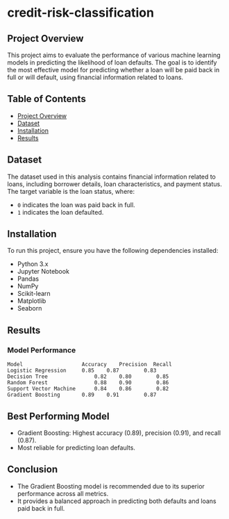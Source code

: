# credit-risk-classification
## Project Overview

This project aims to evaluate the performance of various machine learning models in predicting the likelihood of loan defaults. The goal is to identify the most effective model for predicting whether a loan will be paid back in full or will default, using financial information related to loans.

## Table of Contents
- [Project Overview](#project-overview)
- [Dataset](#dataset)
- [Installation](#installation)
- [Results](#results)


## Dataset

The dataset used in this analysis contains financial information related to loans, including borrower details, loan characteristics, and payment status. The target variable is the loan status, where:
- `0` indicates the loan was paid back in full.
- `1` indicates the loan defaulted.

## Installation

To run this project, ensure you have the following dependencies installed:
- Python 3.x
- Jupyter Notebook
- Pandas
- NumPy
- Scikit-learn
- Matplotlib
- Seaborn

## Results

### Model Performance
    Model	                Accuracy	Precision  Recall
    Logistic Regression	    0.85	0.87	    0.83
    Decision Tree	            0.82	0.80	    0.85
    Random Forest	            0.88	0.90	    0.86
    Support Vector Machine	    0.84	0.86	    0.82
    Gradient Boosting	    0.89	0.91	    0.87

## Best Performing Model

- Gradient Boosting: Highest accuracy (0.89), precision (0.91), and recall (0.87).
- Most reliable for predicting loan defaults.

## Conclusion

- The Gradient Boosting model is recommended due to its superior performance across all metrics.
- It provides a balanced approach in predicting both defaults and loans paid back in full.
